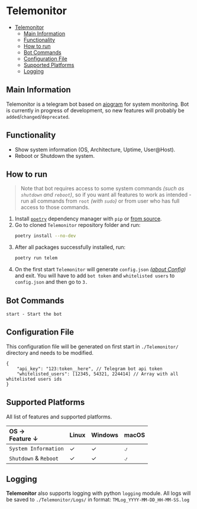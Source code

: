 # Telemonitor
- [Telemonitor](#telemonitor)
  - [Main Information](#main-information)
  - [Functionality](#functionality)
  - [How to run](#how-to-run)
  - [Bot Commands](#bot-commands)
  - [Configuration File](#configuration-file)
  - [Supported Platforms](#supported-platforms)
  - [Logging](#logging)

## Main Information
Telemonitor is a telegram bot based on [aiogram](https://github.com/aiogram/aiogram) for system monitoring. Bot is currently in progress of development, so new features will probably be `added`/`changed`/`deprecated`.

## Functionality
- Show system information (OS, Architecture, Uptime, User@Host).
- Reboot or Shutdown the system.

## How to run
> Note that bot requires access to some system commands *(such as `shutdown` and `reboot`)*, so if you want all features to work as intended - run all commands from `root` *(with `sudo`)* or from user who has full access to those commands.
1. Install [`poetry`](https://github.com/python-poetry/poetry) dependency manager with `pip` or [from source](https://github.com/python-poetry/poetry#installation).
2. Go to cloned `Telemonitor` repository folder and run:
   ```bash
   poetry install --no-dev
   ```
3. After all packages successfully installed, run:
   ```bash
   poetry run telem
   ```
4. On the first start `Telemonitor` will generate `config.json` *([about Config](#configuration-file))* and exit. You will have to add `bot token` and `whitelisted users` to `config.json` and then go to `3.`

## Bot Commands
```
start - Start the bot
```

## Configuration File
This configuration file will be generated on first start in `./Telemonitor/` directory and needs to be modified.

```jsonc
{
    "api_key": "123:token__here", // Telegram bot api token
    "whitelisted_users": [12345, 54321, 224414] // Array with all whitelisted users ids
}
```

## Supported Platforms
All list of features and supported platforms.

| OS →<br>Feature ↓     | Linux | Windows | macOS |
| :-------------------- | :---- | :------ | :---- |
| `System Information`  | ✓     | ✓       | ⍻     |
| `Shutdown` & `Reboot` | ✓     | ✓       | ⍻     |

## Logging
**Telemonitor** also supports logging with python `logging` module. All logs will be saved to `./Telemonitor/Logs/` in format: `TMLog_YYYY-MM-DD_HH-MM-SS.log`